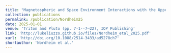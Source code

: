 ```yaml
---
title: "Magnetospheric and Space Environment Interactions with the Upper Atmosphere and Ionosphere"
collection: publications
permalink: /publication/Nordheim25
date: 2025-01-01
venue: 'Triton and Pluto (pp. 7-1--7–22), IOP Publishing'
link: 'http://lukeliuzzo.github.io/files/Nordheim_etal_2025.pdf'
xurl: 'http://doi.org/10.1088/2514-3433/ad5278ch7'
shortauthor: 'Nordheim et al.'
---
```

